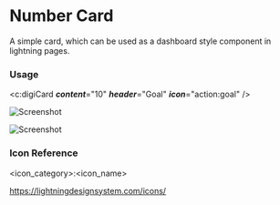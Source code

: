 # Number Card
A simple card, which can be used as a dashboard style component in lightning pages.

### Usage
<c:digiCard ***content***="10" ***header***="Goal" ***icon***="action:goal" />

![Screenshot](https://i.imgur.com/V4p6xqt.png "Demo Image")

![Screenshot](https://i.imgur.com/V4p6xqt.png "Demo Image")

### Icon Reference

<icon_category>:<icon_name>

https://lightningdesignsystem.com/icons/

